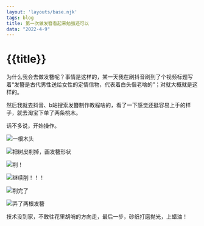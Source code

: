 ```yaml
---
layout: 'layouts/base.njk'
tags: blog
title: 第一次做发簪看起来勉强还可以
data: "2022-4-9"
---
```


# {{title}}

为什么我会去做发簪呢？事情是这样的，某一天我在刷抖音刷到了个视频标题写着“发簪是古代男性送给女性的定情信物，代表着白头偕老啥的”；对就大概就是这样的。

然后我就去抖音、b站搜索发簪制作教程啥的，看了一下感觉还挺容易上手的样子，就去淘宝下单了两条桃木。

话不多说，开始操作。

![一根木头](https://s6.jpg.cm/2022/04/09/LjRhdW.jpg)

![把树皮削掉，画发簪形状](https://s6.jpg.cm/2022/04/09/LjR2AQ.jpg)

![削！](https://s6.jpg.cm/2022/04/09/LjRCTS.jpg)

![继续削！！！](https://s6.jpg.cm/2022/04/09/LjRjY2.jpg)

![削完了](https://s6.jpg.cm/2022/04/09/LjR3mh.jpg)

![弄了两根发簪](https://s6.jpg.cm/2022/04/09/LjRyCH.jpg)

技术没到家，不敢往花里胡哨的方向走，最后一步，砂纸打磨抛光，上蜡油！
